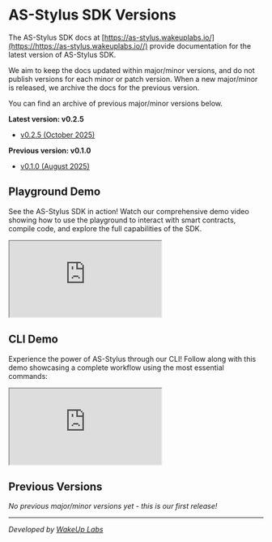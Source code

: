 # AS-Stylus SDK Versions

The AS-Stylus SDK docs at [https://as-stylus.wakeuplabs.io/](https://https://as-stylus.wakeuplabs.io//) provide documentation for the latest version of AS-Stylus SDK.

We aim to keep the docs updated within major/minor versions, and do not publish versions for each minor or patch version. When a new major/minor is released, we archive the docs for the previous version.

You can find an archive of previous major/minor versions below.

**Latest version: v0.2.5**

- [v0.2.5 (October 2025)](./latest.md)

**Previous version: v0.1.0**

- [v0.1.0 (August 2025)](./v0.1.md)

## Playground Demo

See the AS-Stylus SDK in action! Watch our comprehensive demo video showing how to use the playground to interact with smart contracts, compile code, and explore the full capabilities of the SDK.

<div style={{position: 'relative', paddingBottom: '56.25%', height: 0, overflow: 'hidden', maxWidth: '100%', margin: '2rem 0'}}>
  <iframe 
    src="https://www.youtube.com/embed/IMZES0rnhIw" 
    style={{position: 'absolute', top: 0, left: 0, width: '100%', height: '100%', border: 0}} 
    allowFullScreen>
  </iframe>
</div>

## CLI Demo

Experience the power of AS-Stylus through our CLI! Follow along with this demo showcasing a complete workflow using the most essential commands:

<div style={{position: 'relative', paddingBottom: '56.25%', height: 0, overflow: 'hidden', maxWidth: '100%', margin: '2rem 0'}}>
  <iframe 
    src="https://www.youtube.com/embed/nQ_fKTcejwI" 
    style={{position: 'absolute', top: 0, left: 0, width: '100%', height: '100%', border: 0}} 
    allowFullScreen>
  </iframe>
</div>

## Previous Versions

_No previous major/minor versions yet - this is our first release!_

---

_Developed by [WakeUp Labs](https://wakeuplabs.io)_
